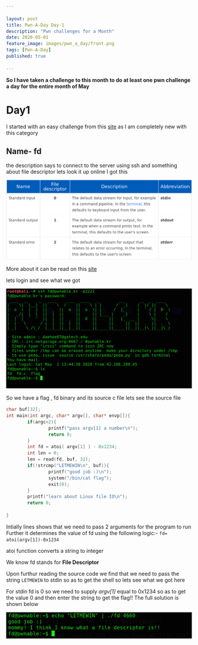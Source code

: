 ```yaml
---

layout: post
title: Pwn-A-Day Day-1
description: "Pwn challenges for a Month"
date: 2020-05-01
feature_image: images/pwn_a_day/front.png
tags: [Pwn-A-Day]
published: true

---
```



<!--more-->

**So I have taken a challenge to this month to do at least one pwn challenge a day for the entire month of May**

# Day1

I started with an easy challenge from this [site](http://pwnable.kr/play.php) as I am completely new with this category 

## Name- fd

the description says to connect to the server using ssh and something about file descriptor lets look it up online
I got this

![](images/pwn_a_day/day1/2.png)

More about it can be read on this [site](https://www.computerhope.com/jargon/f/file-descriptor.htm)

lets login and see what we got 

![](images/pwn_a_day/day1/1.png)

So we have a flag , fd binary and its source c file 
lets see the source file 

```c
char buf[32];
int main(int argc, char* argv[], char* envp[]){
        if(argc<2){
                printf("pass argv[1] a number\n");
                return 0;
        }
        int fd = atoi( argv[1] ) - 0x1234;
        int len = 0;
        len = read(fd, buf, 32);
        if(!strcmp("LETMEWIN\n", buf)){
                printf("good job :)\n");
                system("/bin/cat flag");
                exit(0);
        }
        printf("learn about Linux file IO\n");
        return 0;

}
```

Intially lines shows that we need to pass 2 arguments for the program to run 
Further it determines the value of fd using the following logic:-
` fd= atoi(argv[1])-0x1234 `

atoi function converts a string to integer 

We know fd stands for **File Descriptor**

Upon furthur reading the source code we find that we need to pass the string `LETMEWIN` to stdin so as to get the shell so lets see what we got here 

For stdin fd is 0 so we need to supply *argv[1]* equal to 0x1234 so as to get the value 0 
and then enter  the string  to get the flag!!
The full solution is shown below

![](images/pwn_a_day/day1/3.png)

